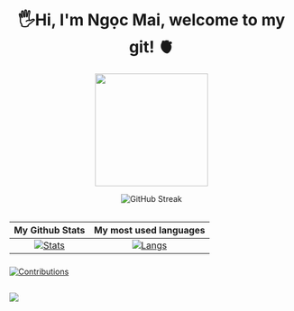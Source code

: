 
<!-- <img src="" height=""> -->
<h1 align="center"> 
  🖐Hi, I'm Ngọc Mai, welcome to my git! 🫀 <height="60"> 
</h1>

<p align="center"> 
  <img height="200"  src="https://i.pinimg.com/originals/4d/b3/00/4db3008dea23de3f36b1d588b0f5f4df.gif">
</p>
  
<div align="center">  
  
![GitHub Streak](https://github-readme-streak-stats.herokuapp.com/?user=NgocMai102&theme=radical)
</div>

<div align="center">
<table>
  
| My Github Stats             | My most used languages |
:-:|:-:
[![Stats](https://acedev003-readme-stats.vercel.app/api?username=NgocMai102&show_icons=true&theme=radical&count_private=true&hide=issues,contribs)](https://github.com/NgocMai102)|[![Langs](https://acedev003-readme-stats.vercel.app/api/top-langs/?username=NgocMai102&layout=compact&theme=radical&hide=c%2b%2b,c,HTML,CMake)](https://github.com/NgocMai102)
</table>
  </div>

###
[![Contributions](https://fabianocouto-activity-graph.vercel.app/graph/?username=NgocMai102&theme=react-dark)](https://github.com/NgocMai102)


## ![](https://komarev.com/ghpvc/?username=NgocMai102&color=238dd9&style=flat&label=VIEWS)

  


